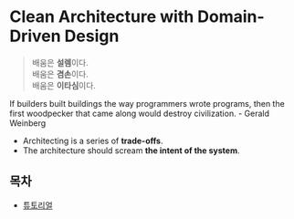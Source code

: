 # Clean Architecture with Domain-Driven Design

> 배움은 **설렘**이다.  
> 배움은 **겸손**이다.  
> 배움은 **이타심**이다.

If builders built buildings the way programmers wrote programs, then the first woodpecker that came along would destroy civilization. - Gerald Weinberg
- Architecting is a series of **trade-offs**.
- The architecture should scream **the intent of the system**.




## 목차
- [튜토리얼](./Tutorials/)

